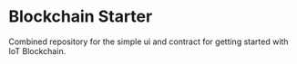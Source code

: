 Blockchain Starter
=======================

Combined repository for the simple ui and contract for getting started with IoT Blockchain.
